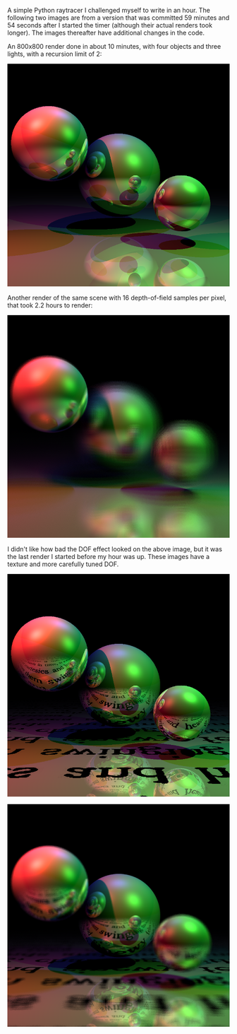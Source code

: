 A simple Python raytracer I challenged myself to write in an hour.
The following two images are from a version that was committed 59 minutes and 54 seconds after I started the timer (although their actual renders took longer).
The images thereafter have additional changes in the code.

An 800x800 render done in about 10 minutes, with four objects and three lights, with a recursion limit of 2:

![Simple render](https://raw.githubusercontent.com/petersn/python-raytrace/master/demos/render.png)

Another render of the same scene with 16 depth-of-field samples per pixel, that took 2.2 hours to render:

![Depth of field render](https://raw.githubusercontent.com/petersn/python-raytrace/master/demos/dof_render.png)

I didn't like how bad the DOF effect looked on the above image, but it was the last render I started before my hour was up.
These images have a texture and more carefully tuned DOF.

![Textured render](https://raw.githubusercontent.com/petersn/python-raytrace/master/demos/texture_render.png)

![Textured and DOF render](https://raw.githubusercontent.com/petersn/python-raytrace/master/demos/texture_dof_render.png)

